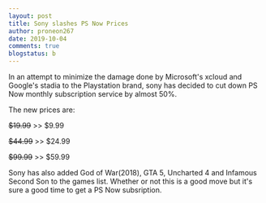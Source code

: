 ```yaml
---
layout: post
title: Sony slashes PS Now Prices
author: proneon267
date: 2019-10-04
comments: true
blogstatus: b
---
```

In an attempt to minimize the damage done by Microsoft's xcloud and Google's stadia to the Playstation brand, sony has 
decided to cut down PS Now monthly subscription service by almost 50%. 

The new prices are:

~~$19.99~~ >> $9.99

~~$44.99~~ >> $24.99

~~$99.99~~ >> $59.99

Sony has also added God of War(2018), GTA 5, Uncharted 4 and Infamous Second Son to the games list. Whether or not this is a 
good move but it's sure a good time to get a PS Now subsription. 
